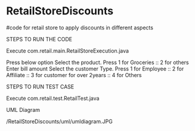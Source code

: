 # RetailStoreDiscounts
#code for retail store to apply discounts in different aspects

STEPS TO RUN THE CODE

Execute com.retail.main.RetailStoreExecution.java

Press below option
Select the product. Press 1 for Groceries ::  2 for others
Enter bill amount
Select the customer Type. Press 1 for Employee :: 2 for Affiliate :: 3 for customer for over 2years :: 4 for Others


STEPS TO RUN TEST CASE

Execute com.retail.test.RetailTest.java

UML Diagram

/RetailStoreDiscounts/uml/umldiagram.JPG